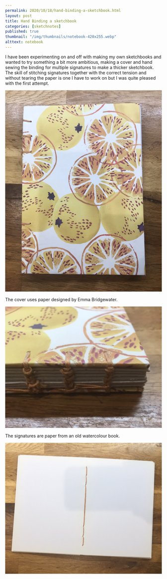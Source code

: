 ```yaml
---
permalink: 2020/10/18/hand-binding-a-sketchbook.html
layout: post
title: Hand Binding a sketchbook
categories: [sketchnotes]
published: true
thumbnail: "/img/thumbnails/notebook-420x255.webp"
alttext: notebook
---
```


I have been experimenting on and off with making my own sketchbooks and wanted to try something a bit 
more ambitious, making a cover and hand sewing the binding for multiple signatures to make a thicker 
sketchbook. The skill of stitching signatures together with the correct tension and without tearing 
the paper is one I have to work on but I was quite pleased with the first attempt. 

<img src="/img/posts/hand-binding-a-sketchbook/cover.jpg" alt="cover" class="u-max-full-width" />

The cover uses paper designed by Emma Bridgewater.

<img src="/img/posts/hand-binding-a-sketchbook/spine.jpg" alt="spine" class="u-max-full-width" />

The signatures are paper from an old watercolour book.

<img src="/img/posts/hand-binding-a-sketchbook/inside.jpg" alt="inside" class="u-max-full-width" />
